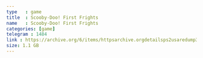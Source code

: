 ```yaml
---
type   : game
title  : Scooby-Doo! First Frights
name   : Scooby-Doo! First Frights
categories: [game]
telegram : 1484
link : https://archive.org/6/items/httpsarchive.orgdetailsps2usaredump3/Scooby-Doo%21%20First%20Frights.7z
size: 1.1 GB
---
```



